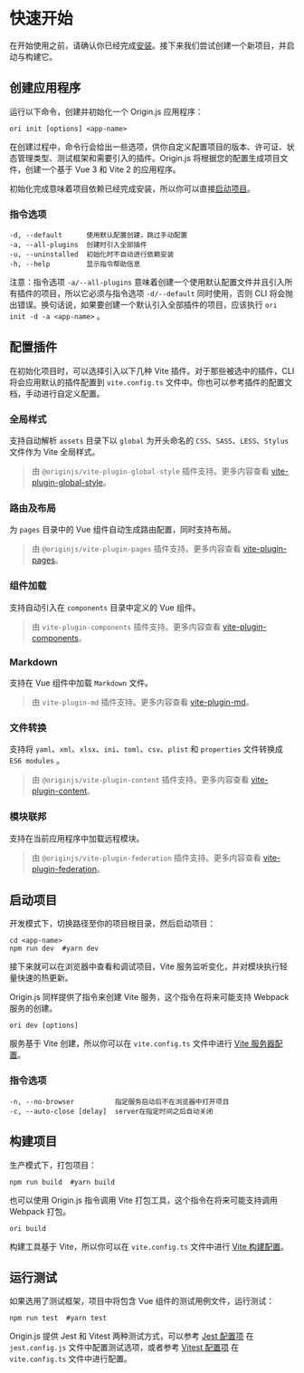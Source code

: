 # 快速开始

在开始使用之前，请确认你已经完成[安装](https://originjs.org/installation.html)。接下来我们尝试创建一个新项目，并启动与构建它。

## 创建应用程序

运行以下命令，创建并初始化一个 Origin.js 应用程序：

```shell
ori init [options] <app-name>
```

在创建过程中，命令行会给出一些选项，供你自定义配置项目的版本、许可证、状态管理类型、测试框架和需要引入的插件。Origin.js 将根据您的配置生成项目文件，创建一个基于 Vue 3 和 Vite 2 的应用程序。

初始化完成意味着项目依赖已经完成安装，所以你可以直接[启动项目](https://originjs.org/guide/cli/start/#%E5%90%AF%E5%8A%A8%E9%A1%B9%E7%9B%AE)。

### 指令选项

```
-d, --default      使用默认配置创建，跳过手动配置
-a, --all-plugins  创建时引入全部插件
-u, --uninstalled  初始化时不自动进行依赖安装
-h, --help         显示指令帮助信息
```

注意：指令选项 `-a/--all-plugins` 意味着创建一个使用默认配置文件并且引入所有插件的项目，所以它必须与指令选项 `-d/--default` 同时使用，否则 CLI 将会抛出错误。换句话说，如果要创建一个默认引入全部插件的项目，应该执行 `ori init -d -a <app-name>` 。

## 配置插件

在初始化项目时，可以选择引入以下几种 Vite 插件。对于那些被选中的插件，CLI 将会应用默认的插件配置到 `vite.config.ts` 文件中。你也可以参考插件的配置文档，手动进行自定义配置。

### 全局样式

支持自动解析 `assets` 目录下以 `global` 为开头命名的 `CSS`、`SASS`、`LESS`、`Stylus` 文件作为 Vite 全局样式。

> 由 `@originjs/vite-plugin-global-style` 插件支持。更多内容查看 [vite-plugin-global-style](https://originjs.org/guide/plugins/vite-plugin-global-style/)。

### 路由及布局

为 `pages` 目录中的 Vue 组件自动生成路由配置，同时支持布局。

> 由 `@originjs/vite-plugin-pages` 插件支持。更多内容查看 [vite-plugin-pages](https://originjs.org/guide/plugins/vite-plugin-pages/)。

### 组件加载

支持自动引入在 `components` 目录中定义的 Vue 组件。

> 由 `vite-plugin-components` 插件支持。更多内容查看 [vite-plugin-components](https://github.com/antfu/vite-plugin-components)。

### Markdown

支持在 Vue 组件中加载 `Markdown` 文件。

> 由 `vite-plugin-md` 插件支持。更多内容查看 [vite-plugin-md](https://github.com/antfu/vite-plugin-md)。

### 文件转换 

支持将 `yaml`、`xml`、`xlsx`、`ini`、`toml`、`csv`、`plist` 和 `properties` 文件转换成 `ES6 modules` 。

> 由 `@originjs/vite-plugin-content` 插件支持。更多内容查看 [vite-plugin-content](https://originjs.org/guide/plugins/vite-plugin-content/)。

### 模块联邦

支持在当前应用程序中加载远程模块。

> 由 `@originjs/vite-plugin-federation` 插件支持。更多内容查看 [vite-plugin-federation](https://originjs.org/guide/plugins/vite-plugin-federation/)。

## 启动项目

开发模式下，切换路径至你的项目根目录，然后启动项目：

```shell
cd <app-name>
npm run dev  #yarn dev
```

接下来就可以在浏览器中查看和调试项目，Vite 服务监听变化，并对模块执行轻量快速的热更新。

Origin.js 同样提供了指令来创建 Vite 服务，这个指令在将来可能支持 Webpack 服务的创建。

```shell
ori dev [options]
```

服务基于 Vite 创建，所以你可以在 `vite.config.ts` 文件中进行 [Vite 服务器配置](https://cn.vitejs.dev/config/#server-host)。

### 指令选项

```
-n, --no-browser          指定服务启动后不在浏览器中打开项目
-c, --auto-close [delay]  server在指定时间之后自动关闭
```

## 构建项目

生产模式下，打包项目：

```shell
npm run build  #yarn build
```

也可以使用 Origin.js 指令调用 Vite 打包工具，这个指令在将来可能支持调用 Webpack 打包。

```shell
ori build
```

构建工具基于 Vite，所以你可以在 `vite.config.ts` 文件中进行 [Vite 构建配置](https://cn.vitejs.dev/config/#build-target)。

## 运行测试

如果选用了测试框架，项目中将包含 Vue 组件的测试用例文件，运行测试：

```shell
npm run test  #yarn test
```

Origin.js 提供 Jest 和 Vitest 两种测试方式，可以参考 [Jest 配置项](https://jestjs.io/zh-Hans/docs/configuration) 在 `jest.config.js` 文件中配置测试选项，或者参考 [Vitest 配置项](https://vitest.dev/config/) 在 `vite.config.ts` 文件中进行配置。
